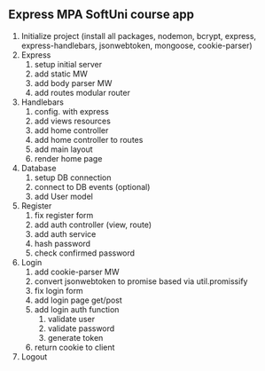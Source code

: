 ## Express MPA SoftUni course app

1. Initialize project (install all packages, nodemon, bcrypt, express, express-handlebars, jsonwebtoken, mongoose, cookie-parser)
2. Express
   1. setup initial server
   2. add static MW
   3. add body parser MW
   4. add routes modular router
3. Handlebars
   1. config. with express
   2. add views resources
   3. add home controller
   4. add home controller to routes
   5. add main layout
   6. render home page
4. Database
   1. setup DB connection
   2. connect to DB events (optional)
   3. add User model
5. Register
   1. fix register form
   2. add auth controller (view, route)
   3. add auth service
   4. hash password
   5. check confirmed password
6. Login
   1. add cookie-parser MW
   2. convert jsonwebtoken to promise based via util.promissify
   3. fix login form
   4. add login page get/post
   5. add login auth function
      1. validate user
      2. validate password
      3. generate token
   6. return cookie to client
7. Logout
